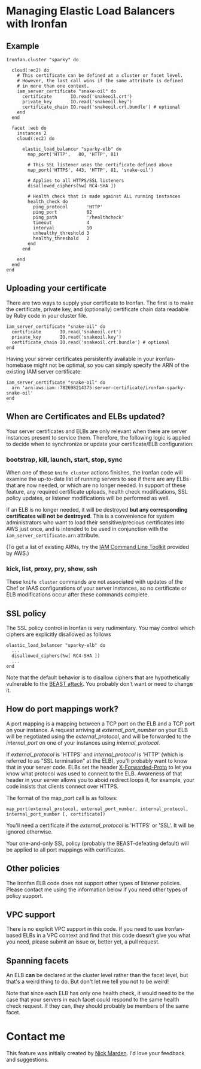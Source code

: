 # Managing Elastic Load Balancers with Ironfan

## Example

    Ironfan.cluster "sparky" do

      cloud(:ec2) do
        # This certificate can be defined at a cluster or facet level.
        # However, the last call wins if the same attribute is defined
        # in more than one context.
        iam_server_certificate "snake-oil" do
          certificate       IO.read('snakeoil.crt')
          private_key       IO.read('snakeoil.key')
          certificate_chain IO.read('snakeoil.crt.bundle') # optional
        end
      end

      facet :web do
        instances 2
        cloud(:ec2) do

          elastic_load_balancer "sparky-elb" do
            map_port('HTTP',   80, 'HTTP', 81)

            # This SSL listener uses the certificate defined above
            map_port('HTTPS', 443, 'HTTP', 81, 'snake-oil')

            # Applies to all HTTPS/SSL listeners
            disallowed_ciphers(%w[ RC4-SHA ])

            # Health check that is made against ALL running instances
            health_check do
              ping_protocol       'HTTP'
              ping_port           82
              ping_path           '/healthcheck'
              timeout             4
              interval            10
              unhealthy_threshold 3
              healthy_threshold   2
            end
          end

        end
      end
    end

## Uploading your certificate

There are two ways to supply your certificate to Ironfan. The first is to make the certificate, private key, and (optionally) certificate chain data readable by Ruby code in your cluster file.

    iam_server_certificate "snake-oil" do
      certificate       IO.read('snakeoil.crt')
      private_key       IO.read('snakeoil.key')
      certificate_chain IO.read('snakeoil.crt.bundle') # optional
    end

Having your server certificates persistently available in your ironfan-homebase might not be optimal, so you can simply specify the ARN of the existing IAM server certificate:

    iam_server_certificate "snake-oil" do
      arn 'arn:aws:iam::782698214375:server-certificate/ironfan-sparky-snake-oil'
    end

## When are Certificates and ELBs updated?

Your server certificates and ELBs are only relevant when there are server instances present to service them. Therefore, the following logic is applied to decide when to synchronize or update your certificate/ELB configuration:

### bootstrap, kill, launch, start, stop, sync

When one of these `knife cluster` actions finishes, the Ironfan code will examine the up-to-date list of running servers to see if there are any ELBs that are now needed, or which are no longer needed. In support of these feature, any required certificate uploads, health check modifications, SSL policy updates, or listener modifications will be performed as well.

If an ELB is no longer needed, it will be destroyed **but any corresponding certificates will not be destroyed**. This is a convenience for system administrators who want to load their sensitive/precious certificates into AWS just once, and is intended to be used in conjunction with the `iam_server_certificate.arn` attribute.

(To get a list of existing ARNs, try the [IAM Command Line Toolkit](http://aws.amazon.com/developertools/AWS-Identity-and-Access-Management/4143) provided by AWS.)

### kick, list, proxy, pry, show, ssh

These `knife cluster` commands are not associated with updates of the Chef or IAAS configurations of your server instances, so no certificate or ELB modifications occur after these commands complete.

## SSL policy

The SSL policy control in Ironfan is very rudimentary. You may control which ciphers are explicitly disallowed as follows

    elastic_load_balancer "sparky-elb" do
      ...
      disallowed_ciphers(%w[ RC4-SHA ])
      ...
    end

Note that the default behavior is to disallow ciphers that are hypothetically vulnerable to the [BEAST attack](http://vnhacker.blogspot.com/2011/09/beast.html). You probably don't want or need to change it.

## How do port mappings work?

A port mapping is a mapping between a TCP port on the ELB and a TCP port on your instance. A request arriving at _external_port_number_ on your ELB will be negotiated using the _external_protocol_, and will be forwarded to the _internal_port_ on one of your instances using _internal_protocol_.

If _external_protocol_ is 'HTTPS' and _internal_protocol_ is 'HTTP' (which is referred to as "SSL termination" at the ELB), you'll probably want to know that in your server code. ELBs set the header [X-Forwarded-Proto](http://en.wikipedia.org/wiki/List_of_HTTP_header_fields) to let you know what protocol was used to connect to the ELB. Awareness of that header in your server allows you to aboid redirect loops if, for example, your code insists that clients connect over HTTPS.

The format of the map_port call is as follows:

    map_port(external_protocol, external_port_number, internal_protocol, internal_port_number [, certificate])

You'll need a certificate if the _external\_protocol_ is 'HTTPS' or 'SSL'. It will be ignored otherwise.

Your one-and-only SSL policy (probably the BEAST-defeating default) will be applied to all port mappings with certificates.

## Other policies

The Ironfan ELB code does not support other types of listener policies. Please contact me using the information below if you need other types of policy support.

## VPC support

There is no explicit VPC support in this code. If you need to use Ironfan-based ELBs in a VPC context and find that this code doesn't give you what you need, please submit an issue or, better yet, a pull request.

## Spanning facets

An ELB **can** be declared at the cluster level rather than the facet level, but that's a weird thing to do. But don't let me tell you not to be weird!

Note that since each ELB has only one health check, it would need to be the case that your servers in each facet could respond to the same health check request. If they can, they should probably be members of the same facet.

# Contact me

This feature was initially created by [Nick Marden](https://github.com/nickmarden). I'd love your feedback and suggestions.
